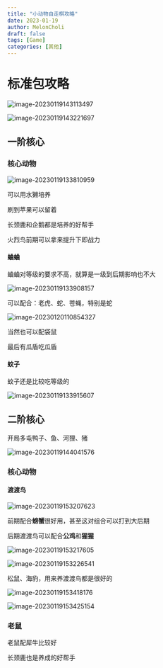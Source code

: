 ```yaml
---
title: "小动物自走棋攻略"
date: 2023-01-19
author: MelonCholi
draft: false
tags: [Game]
categories: [其他]
---
```


# 标准包攻略

![image-20230119143113497](https://markdown-1303167219.cos.ap-shanghai.myqcloud.com/image-20230119143115750.png)

![image-20230119143221697](https://markdown-1303167219.cos.ap-shanghai.myqcloud.com/image-20230119143221697.png)

## 一阶核心

### 核心动物

![image-20230119133810959](https://markdown-1303167219.cos.ap-shanghai.myqcloud.com/image-20230119133810959.png)

可以用水獭培养

刷到苹果可以留着

长颈鹿和企鹅都是培养的好帮手

火烈鸟前期可以拿来提升下即战力

#### 蛐蛐

蛐蛐对等级的要求不高，就算是一级到后期影响也不大

![image-20230119133908157](https://markdown-1303167219.cos.ap-shanghai.myqcloud.com/image-20230119133908157.png)

可以配合：老虎、蛇、苍蝇，特别是蛇

![image-20230120110854327](https://markdown-1303167219.cos.ap-shanghai.myqcloud.com/image-20230120110854327.png)

当然也可以配袋鼠

最后有瓜盾吃瓜盾

#### 蚊子

蚊子还是比较吃等级的

![image-20230119133915607](https://markdown-1303167219.cos.ap-shanghai.myqcloud.com/image-20230119133915607.png)

## 二阶核心

开局多屯鸭子、鱼、河狸、猪

![image-20230119144041576](https://markdown-1303167219.cos.ap-shanghai.myqcloud.com/image-20230119144041576.png)

### 核心动物

#### 渡渡鸟

![image-20230119153207623](https://markdown-1303167219.cos.ap-shanghai.myqcloud.com/image-20230119153207623.png)

前期配合**螃蟹**很好用，甚至这对组合可以打到大后期

后期渡渡鸟可以配合**公鸡**和**猩猩**

![image-20230119153217605](https://markdown-1303167219.cos.ap-shanghai.myqcloud.com/image-20230119153217605.png)

![image-20230119153226541](https://markdown-1303167219.cos.ap-shanghai.myqcloud.com/image-20230119153226541.png)

松鼠、海豹，用来养渡渡鸟都是很好的

![image-20230119153418176](https://markdown-1303167219.cos.ap-shanghai.myqcloud.com/image-20230119153418176.png)

![image-20230119153425154](https://markdown-1303167219.cos.ap-shanghai.myqcloud.com/image-20230119153425154.png)

### 老鼠

老鼠配犀牛比较好

长颈鹿也是养成的好帮手